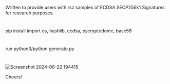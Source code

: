 Written to provide users with rsz samples of ECDSA SECP256k1 Signatures for research purposes.
#
pip install import os, hashlib, ecdsa, pycryptodome, base58
#

run python3/python generate.py
#
![Screenshot 2024-06-22 194415](https://github.com/KrashKrash/ecdsa-rsz-signature/assets/34046594/1036d1c8-be3c-4ebe-b989-8f58444144fe)

Cheers!
